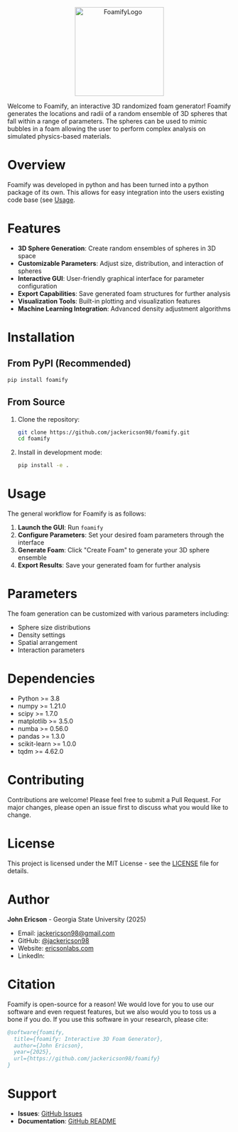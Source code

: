<p align="center">
   <img width="200" height="200" alt="FoamifyLogo" src="https://github.com/user-attachments/assets/a83da7fe-3259-4b1a-a97c-4a715a7d9d53" />
</p>

Welcome to Foamify, an interactive 3D randomized foam generator! Foamify generates the locations and radii of a random ensemble of 3D spheres that fall within a range of parameters. The spheres can be used to mimic bubbles in a foam allowing the user to perform complex analysis on simulated physics-based materials. 

# Overview

Foamify was developed in python and has been turned into a python package of its own. This allows for easy integration into the users existing code base (see [Usage](Usage). 

# Features

- **3D Sphere Generation**: Create random ensembles of spheres in 3D space
- **Customizable Parameters**: Adjust size, distribution, and interaction of spheres
- **Interactive GUI**: User-friendly graphical interface for parameter configuration
- **Export Capabilities**: Save generated foam structures for further analysis
- **Visualization Tools**: Built-in plotting and visualization features
- **Machine Learning Integration**: Advanced density adjustment algorithms

# Installation

## From PyPI (Recommended)

```bash
pip install foamify
```

## From Source

1. Clone the repository:
   ```bash
   git clone https://github.com/jackericson98/foamify.git
   cd foamify
   ```

2. Install in development mode:
   ```bash
   pip install -e .
   ```

<a name="Usage"></a>
# Usage

The general workflow for Foamify is as follows:

1. **Launch the GUI**: Run `foamify`
2. **Configure Parameters**: Set your desired foam parameters through the interface
3. **Generate Foam**: Click "Create Foam" to generate your 3D sphere ensemble
4. **Export Results**: Save your generated foam for further analysis

# Parameters

The foam generation can be customized with various parameters including:
- Sphere size distributions
- Density settings
- Spatial arrangement
- Interaction parameters

# Dependencies

- Python >= 3.8
- numpy >= 1.21.0
- scipy >= 1.7.0
- matplotlib >= 3.5.0
- numba >= 0.56.0
- pandas >= 1.3.0
- scikit-learn >= 1.0.0
- tqdm >= 4.62.0

# Contributing

Contributions are welcome! Please feel free to submit a Pull Request. For major changes, please open an issue first to discuss what you would like to change.

# License

This project is licensed under the MIT License - see the [LICENSE](LICENSE) file for details.

# Author

**John Ericson** - Georgia State University (2025)

- Email: jackericson98@gmail.com
- GitHub: [@jackericson98](https://github.com/jackericson98)
- Website: [ericsonlabs.com](https://www.ericsonlabs.com)
- LinkedIn: 

# Citation

Foamify is open-source for a reason! We would love for you to use our software and even request features, but we also would you to toss us a bone if you do. If you use this software in your research, please cite:

```bibtex
@software{foamify,
  title={foamify: Interactive 3D Foam Generator},
  author={John Ericson},
  year={2025},
  url={https://github.com/jackericson98/foamify}
}
```

# Support

- **Issues**: [GitHub Issues](https://github.com/jackericson98/foamify/issues)
- **Documentation**: [GitHub README](https://github.com/jackericson98/foamify#readme)

   
